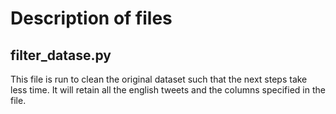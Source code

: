 # Description of files

## filter_datase.py

This file is run to clean the original dataset such that the next steps take less time.
It will retain all the english tweets and the columns specified in the file.
